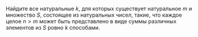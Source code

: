 Найдите все натуральные $k$, для которых существует натуральное $m$ и множество $S$, состоящее из натуральных чисел, такие, что каждое целое $n > m$ может быть представлено в виде суммы различных элементов из $S$ ровно $k$ способами.